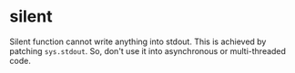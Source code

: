 # silent

Silent function cannot write anything into stdout. This is achieved by patching `sys.stdout`. So, don't use it into asynchronous or multi-threaded code.
